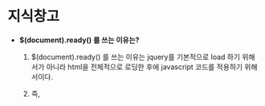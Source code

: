 # 지식창고

  - <b>$(document).ready() 를 쓰는 이유는?</b>
  
    1. $(document).ready() 를 쓰는 이유는 jquery를 기본적으로 load 하기 위해서가 아니라 html을 전체적으로 로딩한 후에 javascript 코드를 적용하기 위해서이다.

    2. 즉, <script> 태그를 만나게 되면 렌더링을 멈추고 이를 처리하게 되는데 그래서 렌더링을 다 하고 body 태그 내 마지막에 link 태그를 둠으로써 사용자에게 렌더링요소를 먼저 보여지게 하는 것이다.

    3. ready를 사용하게 되면 렌더링을 다 마치고 javascript 처리를 시작하기 때문에 body 마지막에 link를 놓을 필요가 없어진다.
    
  - <b>docker란?</b>
  
    1. Container 관리 플랫폼

    2. Container 와 image 가 매우 중요
       image : Container 에 대한 A to Z 를 모두 가지고 있는 파일
       - 이 때문에 다른 라이브러리가 필요없음.

    3. 레이어 저장방식이 유용함
       - 버젼업이 되거나 파일이 추가될 경우 전체 파일을 다시 배포하는 것이 아니라 추가된 파일만 새로운 layer 로 추가되는 형식.
       
  - <b>Calendar class ID?</b> 
  
    0 : Era
    1 : Year
    2 : Month
    3 : Week-of-year
    4 : Week-of-month
    5 : Date/day-of-month
    6 : Day-of-year
    7 : Day-of-week
    8 : Day-of-week-in-month
    9 : Am/Pm selector
   10 : Hour
  

